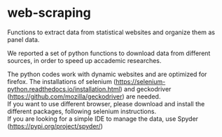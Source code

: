 # web-scraping
Functions to extract data from statistical websites and organize them as panel data.

We reported a set of python functions to download data from different sources, in order to speed up accademic researches.<br/>

The python codes work with dynamic websites and are optimized for firefox. The installations of selenium (https://selenium-python.readthedocs.io/installation.html) and geckodriver (https://github.com/mozilla/geckodriver) are needed. <br/>
If you want to use different browser, please download and install the different packages, following selenium instructions.  <br/>
If you are looking for a simple IDE to manage the data, use Spyder (https://pypi.org/project/spyder/) <br/>
